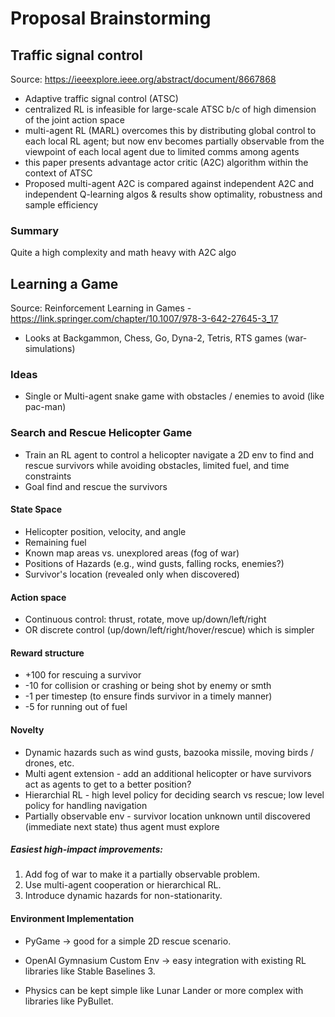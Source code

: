 # Proposal Brainstorming

## Traffic signal control

Source: https://ieeexplore.ieee.org/abstract/document/8667868

- Adaptive traffic signal control (ATSC)
- centralized RL is infeasible for large-scale ATSC b/c of high dimension of the joint action space
- multi-agent RL (MARL) overcomes this by distributing global control to each local RL agent; but now env becomes partially observable from the viewpoint of each local agent due to limited comms among agents
- this paper presents advantage actor critic (A2C) algorithm within the context of ATSC
- Proposed multi-agent A2C is compared against independent A2C and independent Q-learning algos & results show optimality, robustness and sample efficiency

### Summary

Quite a high complexity and math heavy with A2C algo

## Learning a Game

Source: Reinforcement Learning in Games - https://link.springer.com/chapter/10.1007/978-3-642-27645-3_17

- Looks at Backgammon, Chess, Go, Dyna-2, Tetris, RTS games (war-simulations)

### Ideas

- Single or Multi-agent snake game with obstacles / enemies to avoid (like pac-man)

### Search and Rescue Helicopter Game

- Train an RL agent to control a helicopter navigate a 2D env to find and rescue survivors while avoiding obstacles, limited fuel, and time constraints
- Goal find and rescue the survivors

#### State Space

- Helicopter position, velocity, and angle
- Remaining fuel
- Known map areas vs. unexplored areas (fog of war)
- Positions of Hazards (e.g., wind gusts, falling rocks, enemies?)
- Survivor's location (revealed only when discovered)

#### Action space

- Continuous control: thrust, rotate, move up/down/left/right
- OR discrete control (up/down/left/right/hover/rescue) which is simpler

#### Reward structure

- +100 for rescuing a survivor
- -10 for collision or crashing or being shot by enemy or smth
- -1 per timestep (to ensure finds survivor in a timely manner)
- -5 for running out of fuel

#### Novelty

- Dynamic hazards such as wind gusts, bazooka missile, moving birds / drones, etc.
- Multi agent extension - add an additional helicopter or have survivors act as agents to get to a better position?
- Hierarchial RL - high level policy for deciding search vs rescue; low level policy for handling navigation
- Partially observable env - survivor location unknown until discovered (immediate next state) thus agent must explore

##### Easiest high-impact improvements:

1. Add fog of war to make it a partially observable problem.
2. Use multi-agent cooperation or hierarchical RL.
3. Introduce dynamic hazards for non-stationarity.

#### Environment Implementation

- PyGame → good for a simple 2D rescue scenario.

- OpenAI Gymnasium Custom Env → easy integration with existing RL libraries like Stable Baselines 3.

- Physics can be kept simple like Lunar Lander or more complex with libraries like PyBullet.
